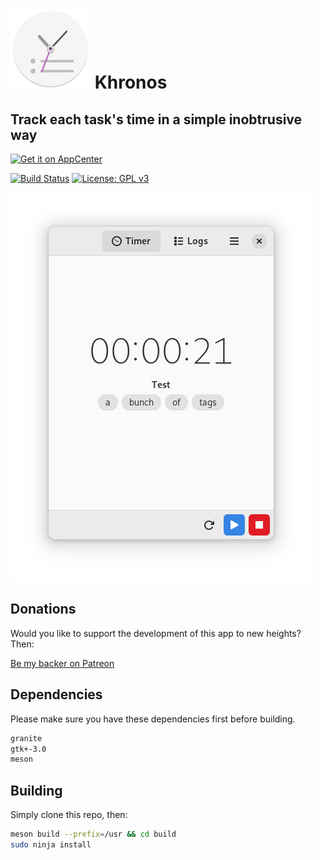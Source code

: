 # ![icon](data/icon.png) Khronos

## Track each task's time in a simple inobtrusive way

[![Get it on AppCenter](https://appcenter.elementary.io/badge.svg)](https://appcenter.elementary.io/com.github.lainsce.khronos)

[![Build Status](https://travis-ci.org/lainsce/khronos.svg?branch=master)](https://travis-ci.org/lainsce/khronos)
[![License: GPL v3](https://img.shields.io/badge/License-GPL%20v3-blue.svg)](http://www.gnu.org/licenses/gpl-3.0)

![Screenshot](data/shot.png)

## Donations

Would you like to support the development of this app to new heights? Then:

[Be my backer on Patreon](https://www.patreon.com/lainsce)

## Dependencies

Please make sure you have these dependencies first before building.

```bash
granite
gtk+-3.0
meson
```

## Building

Simply clone this repo, then:

```bash
meson build --prefix=/usr && cd build
sudo ninja install
```
